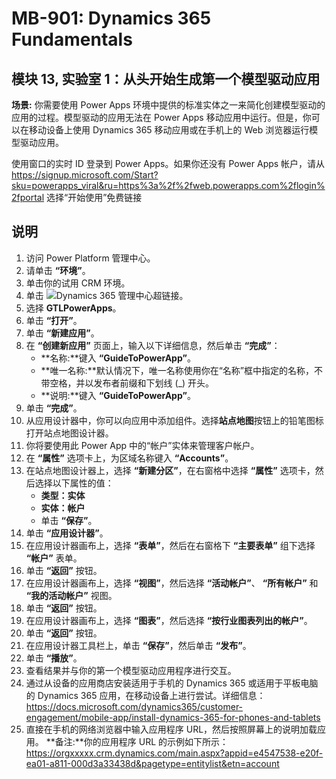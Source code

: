 ﻿---
lab:
    title: '实验室教学 01：从头开始构建你的第一个模型驱动应用'
    module: '模块 13：连接并分析你的 Dynamics 365 数据'
---

# MB-901: Dynamics 365 Fundamentals
## 模块 13, 实验室 1：从头开始生成第一个模型驱动应用

**场景:** 你需要使用 Power Apps 环境中提供的标准实体之一来简化创建模型驱动的应用的过程。模型驱动的应用无法在 Power Apps 移动应用中运行。但是，你可以在移动设备上使用 Dynamics 365 移动应用或在手机上的 Web 浏览器运行模型驱动应用。

使用窗口的实时 ID 登录到 Power Apps。如果你还没有 Power Apps 帐户，请从 https://signup.microsoft.com/Start?sku=powerapps_viral&ru=https%3a%2f%2fweb.powerapps.com%2flogin%2fportal 选择“开始使用”免费链接

## 说明
1. 访问 Power Platform 管理中心。
12.	请单击 **“环境”**。
13.	单击你的试用 CRM 环境。 
14.	单击 ![Dynamics 365 管理中心](https://port.crm.dynamics.com/G/Instances/InstancePicker.aspx?redirect=False0)超链接。
15.	选择 **GTLPowerApps**。
16.	单击 **“打开”**。
17.	单击 **“新建应用”**。
19.	在 **“创建新应用”** 页面上，输入以下详细信息，然后单击 **“完成”**：
    - **名称:**键入 **“GuideToPowerApp”**。
    - **唯一名称:**默认情况下，唯一名称使用你在“名称”框中指定的名称，不带空格，并以发布者前缀和下划线 (_) 开头。
    - **说明:**键入 **“GuideToPowerApp”**。
20.	单击 **“完成”**。
21.	从应用设计器中，你可以向应用中添加组件。选择**站点地图**按钮上的铅笔图标打开站点地图设计器。
22.	你将要使用此 Power App 中的“帐户”实体来管理客户帐户。
22. 在 **“属性”** 选项卡上，为区域名称键入 **“Accounts”**。
23.	在站点地图设计器上，选择 **“新建分区”**，在右窗格中选择 **“属性”** 选项卡，然后选择以下属性的值：
    - **类型：实体**
    - **实体：帐户**  
    - 单击 **“保存”**。 
24.	单击 **“应用设计器”**。
25.	在应用设计器画布上，选择 **“表单”**，然后在右窗格下 **“主要表单”** 组下选择 **“帐户”** 表单。
26.	单击 **“返回”** 按钮。
27.	在应用设计器画布上，选择 **“视图”**，然后选择 **“活动帐户”**、 **“所有帐户”** 和 **“我的活动帐户”** 视图。
28.	单击 **“返回”** 按钮。
29.	在应用设计器画布上，选择 **“图表”**，然后选择 **“按行业图表列出的帐户”**。
30.	单击 **“返回”** 按钮。
31.	在应用设计器工具栏上，单击 **“保存”**，然后单击 **“发布”**。
32.	单击 **“播放”**。
34.	查看结果并与你的第一个模型驱动应用程序进行交互。
35.	通过从设备的应用商店安装适用于手机的 Dynamics 365 或适用于平板电脑的 Dynamics 365 应用，在移动设备上进行尝试。详细信息：https://docs.microsoft.com/dynamics365/customer-engagement/mobile-app/install-dynamics-365-for-phones-and-tablets
36.	直接在手机的网络浏览器中输入应用程序 URL，然后按照屏幕上的说明加载应用。 
  **备注:**你的应用程序 URL 的示例如下所示：https://orgxxxxx.crm.dynamics.com/main.aspx?appid=e4547538-e20f-ea01-a811-000d3a33438d&pagetype=entitylist&etn=account
